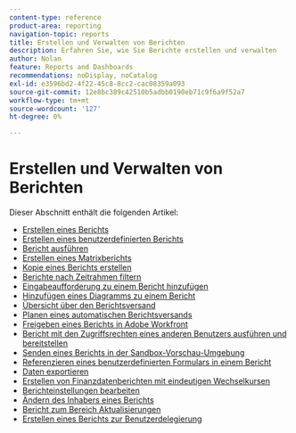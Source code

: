 ```yaml
---
content-type: reference
product-area: reporting
navigation-topic: reports
title: Erstellen und Verwalten von Berichten
description: Erfahren Sie, wie Sie Berichte erstellen und verwalten
author: Nolan
feature: Reports and Dashboards
recommendations: noDisplay, noCatalog
exl-id: e3596bd2-4f22-45c8-8cc2-cac08359a093
source-git-commit: 12e8bc389c42510b5adbb0190eb71c9f6a9f52a7
workflow-type: tm+mt
source-wordcount: '127'
ht-degree: 0%

---
```


# Erstellen und Verwalten von Berichten

<!-- Audited: 11/2024 -->

Dieser Abschnitt enthält die folgenden Artikel:

* [Erstellen eines Berichts](../../../reports-and-dashboards/reports/creating-and-managing-reports/create-report.md)
* [Erstellen eines benutzerdefinierten Berichts](../../../reports-and-dashboards/reports/creating-and-managing-reports/create-custom-report.md)
* [Bericht ausführen](../../../reports-and-dashboards/reports/creating-and-managing-reports/run-report.md)
* [Erstellen eines Matrixberichts](../../../reports-and-dashboards/reports/creating-and-managing-reports/create-matrix-report.md)
* [Kopie eines Berichts erstellen](../../../reports-and-dashboards/reports/creating-and-managing-reports/create-copy-report.md)
* [Berichte nach Zeitrahmen filtern](../../../reports-and-dashboards/reports/creating-and-managing-reports/filter-reports-time-frames.md)
* [Eingabeaufforderung zu einem Bericht hinzufügen](../../../reports-and-dashboards/reports/creating-and-managing-reports/add-prompt-report.md)
* [Hinzufügen eines Diagramms zu einem Bericht](../../../reports-and-dashboards/reports/creating-and-managing-reports/add-chart-report.md)
* [Übersicht über den Berichtsversand](../../../reports-and-dashboards/reports/creating-and-managing-reports/set-up-report-deliveries.md)
* [Planen eines automatischen Berichtsversands](../../../reports-and-dashboards/reports/creating-and-managing-reports/set-up-automatic-report-delivery.md)
* [Freigeben eines Berichts in Adobe Workfront](../../../reports-and-dashboards/reports/creating-and-managing-reports/share-report.md)
* [Bericht mit den Zugriffsrechten eines anderen Benutzers ausführen und bereitstellen](../../../reports-and-dashboards/reports/creating-and-managing-reports/run-deliver-report-access-rights-another-user.md)
* [Senden eines Berichts in der Sandbox-Vorschau-Umgebung](../../../reports-and-dashboards/reports/creating-and-managing-reports/send-report-preview-sandbox-environment.md)
* [Referenzieren eines benutzerdefinierten Formulars in einem Bericht](../../../reports-and-dashboards/reports/creating-and-managing-reports/reference-custom-form-report.md)
* [Daten exportieren](../../../reports-and-dashboards/reports/creating-and-managing-reports/export-data.md)
* [Erstellen von Finanzdatenberichten mit eindeutigen Wechselkursen](../../../reports-and-dashboards/reports/creating-and-managing-reports/create-financial-data-reports-unique-exchange-rates.md)
* [Berichteinstellungen bearbeiten](../../../reports-and-dashboards/reports/creating-and-managing-reports/edit-report-settings.md)
* [Ändern des Inhabers eines Berichts](../../../reports-and-dashboards/reports/creating-and-managing-reports/change-owner-report.md)
* [Bericht zum Bereich Aktualisierungen](../../../reports-and-dashboards/reports/creating-and-managing-reports/create-journal-entry-report.md)
* [Erstellen eines Berichts zur Benutzerdelegierung](../../../reports-and-dashboards/reports/creating-and-managing-reports/create-user-delegation-report.md)

<!--outdated: For in-depth training on reports, see [Basic Report Creation Program for the new Workfront experience](https://one.workfront.com/s/basic-report-creation-program).-->
